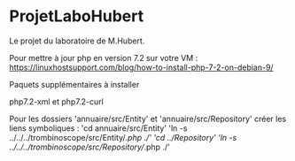 # ProjetLaboHubert
Le projet du laboratoire de M.Hubert.

Pour mettre à jour php en version 7.2 sur votre VM :
https://linuxhostsupport.com/blog/how-to-install-php-7-2-on-debian-9/

Paquets supplémentaires à installer

php7.2-xml et php7.2-curl

Pour les dossiers 'annuaire/src/Entity' et 'annuaire/src/Repository' créer les liens symboliques :
'cd annuaire/src/Entity'
'ln -s ../../../trombinoscope/src/Entity/*.php ./'
'cd ../Repository'
'ln -s ../../../trombinoscope/src/Repository/*.php ./'

